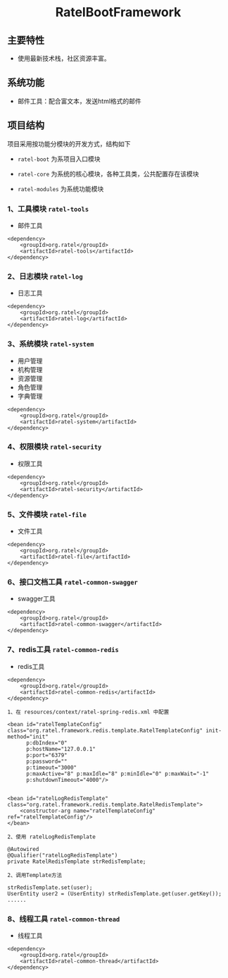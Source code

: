 <h1 style="text-align: center">RatelBootFramework</h1>

## 主要特性

- 使用最新技术栈，社区资源丰富。

## 系统功能

- 邮件工具：配合富文本，发送html格式的邮件

## 项目结构

项目采用按功能分模块的开发方式，结构如下

- `ratel-boot` 为系项目入口模块

- `ratel-core` 为系统的核心模块，各种工具类，公共配置存在该模块

- `ratel-modules` 为系统功能模块

### 1、工具模块 `ratel-tools`

- 邮件工具

```
<dependency>
    <groupId>org.ratel</groupId>
    <artifactId>ratel-tools</artifactId>
</dependency>
```

### 2、日志模块 `ratel-log`

- 日志工具

```
<dependency>
    <groupId>org.ratel</groupId>
    <artifactId>ratel-log</artifactId>
</dependency>
```

### 3、系统模块 `ratel-system`

- 用户管理
- 机构管理
- 资源管理
- 角色管理
- 字典管理

```
<dependency>
    <groupId>org.ratel</groupId>
    <artifactId>ratel-system</artifactId>
</dependency>
```

### 4、权限模块 `ratel-security`

- 权限工具

```
<dependency>
    <groupId>org.ratel</groupId>
    <artifactId>ratel-security</artifactId>
</dependency>
```

### 5、文件模块 `ratel-file`

- 文件工具

```
<dependency>
    <groupId>org.ratel</groupId>
    <artifactId>ratel-file</artifactId>
</dependency>
```

### 6、接口文档工具 `ratel-common-swagger`

- swagger工具

```
<dependency>
    <groupId>org.ratel</groupId>
    <artifactId>ratel-common-swagger</artifactId>
</dependency>
```

### 7、redis工具 `ratel-common-redis`

- redis工具

```
<dependency>
    <groupId>org.ratel</groupId>
    <artifactId>ratel-common-redis</artifactId>
</dependency>
```

```
1、在 resources/context/ratel-spring-redis.xml 中配置

<bean id="ratelTemplateConfig" class="org.ratel.framework.redis.template.RatelTemplateConfig" init-method="init"
      p:dbIndex="0"
      p:hostName="127.0.0.1"
      p:port="6379"
      p:password=""
      p:timeout="3000"
      p:maxActive="8" p:maxIdle="8" p:minIdle="0" p:maxWait="-1"
      p:shutdownTimeout="4000"/>


<bean id="ratelLogRedisTemplate" class="org.ratel.framework.redis.template.RatelRedisTemplate">
    <constructor-arg name="ratelTemplateConfig" ref="ratelTemplateConfig"/>
</bean>

2、使用 ratelLogRedisTemplate 

@Autowired
@Qualifier("ratelLogRedisTemplate")
private RatelRedisTemplate strRedisTemplate;

2、调用Template方法 

strRedisTemplate.set(user);
UserEntity user2 = (UserEntity) strRedisTemplate.get(user.getKey());
......
```

### 8、线程工具 `ratel-common-thread`

- 线程工具
```
<dependency>
    <groupId>org.ratel</groupId>
    <artifactId>ratel-common-thread</artifactId>
</dependency>
```